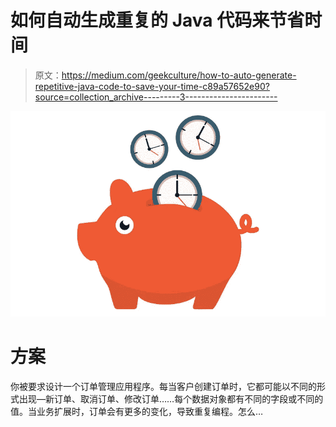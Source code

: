 # 如何自动生成重复的 Java 代码来节省时间

> 原文：<https://medium.com/geekculture/how-to-auto-generate-repetitive-java-code-to-save-your-time-c89a57652e90?source=collection_archive---------3----------------------->

![](img/fcd2a695ab8cc3438783a3a46eab543c.png)

# 方案

你被要求设计一个订单管理应用程序。每当客户创建订单时，它都可能以不同的形式出现—新订单、取消订单、修改订单……每个数据对象都有不同的字段或不同的值。当业务扩展时，订单会有更多的变化，导致重复编程。怎么…